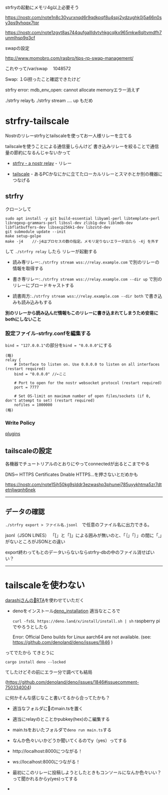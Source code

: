 strfryの起動にメモリ4g以上必要そう

https://nostr.com/note1n8c30yurxnqd6r9qdkpqf8u4spj2ydzughk0j5a66n0sy3ps9vhqqx7tqr

https://nostr.com/note1zgvt8as744qufgallldvtvhkgcqlkx965mkw8qltvmdfh7unmlhsp9q3cf

swapの設定

http://www.momobro.com/rasbro/tips-rp-swap-management/

これやって/var/swap 　1048572

Swap: １Gi担ったこと確認できたけど

strfry error: mdb_env_open: cannot allocate memoryエラー消えず

./strfry relayも
./strfry stream .... up もだめ


# strfry-tailscale
Nostrのリレーstrfryとtailscaleを使ってお一人様リレーを立てる

tailscaleを使うことによる通信量しらんけど
書き込みリレーを絞ることで通信量の節約になるんじゃないかって


- [strfry - a nostr relay](https://github.com/hoytech/strfry) - リレー

- [tailscale](https://tailscale.com/) - あるPCかなにかに立てたローカルリレーとスマホとか別の機器につなげる


## strfry

クローンして
```
sudo apt install -y git build-essential libyaml-perl libtemplate-perl libregexp-grammars-perl libssl-dev zlib1g-dev liblmdb-dev libflatbuffers-dev libsecp256k1-dev libzstd-dev
git submodule update --init
make setup-golpe
make -j4    //-j4はプロセスの数の指定。メモリ足りないエラーが出たら -4j を外す
```
して
`./strfry relay`
したら
リレーが起動する

- 読み専リレー:`./strfry stream wss://relay.example.com`
で別のリレーの情報を取得する

- 書き専リレー:`./strfry stream wss://relay.example.com --dir up`
で別のリレーにブロードキャストする

- 読書両方:`./strfry stream wss://relay.example.com --dir both`
で書き込みも読み込みもする

**別のリレーから読み込んだ情報もこのリレーに書き込まれてしまうため安易にbothにしないこと**



### 設定ファイル-strfry.confを編集する

`bind = "127.0.0.1"`の部分を`bind = "0.0.0.0"`にする

```
(略)
relay {
    # Interface to listen on. Use 0.0.0.0 to listen on all interfaces (restart required)
    bind = "0.0.0.0" //←ここ

    # Port to open for the nostr websocket protocol (restart required)
    port = 7777

    # Set OS-limit on maximum number of open files/sockets (if 0, don't attempt to set) (restart required)
    nofiles = 1000000
(略)
```

### Write Policy
[plugins](https://github.com/hoytech/strfry/blob/master/docs/plugins.md)

## tailscaleの設定
各機器でチュートリアルのとおりにやってconnectedが出るとこまでやる

DNS⇨
HTTPS Certificates Dnable HTTPS...を押さないとだめかも

https://nostr.com/note15jh50kg9slddr3ezwashp3phunej785uyykhtma5zr7dtetnljwqnh6nek


----
## データの確認
``./strfry export > ファイル名.jsonl``　で任意のファイル名に出力できる。

jsonl（JSON LINES）
「[」と「]」による囲みが無いのと、「｛」「｝」の間に「,」がないところがJSONとの違い

export終わってもとのデータいらないならstrfry-dbの中のファイル消せばいい？


----------
# tailscaleを使わない
[darashiさんの🥦RTA](https://gist.github.com/darashi/0173182e2740a56985a871440c465df2)を使わせていただく

- denoをインストール[deno_installation](https://deno.land/manual@v1.35.3/getting_started/installation)
  適当なところで

  ```curl -fsSL https://deno.land/x/install/install.sh | sh```
  raspberry pi でやろうとしたら

  Error: Official Deno builds for Linux aarch64 are not available. (see: https://github.com/denoland/deno/issues/1846 )

ってでたから
てきとうに

```cargo install deno --locked```

てしたけどその前にエラー分で調べても結局

(https://github.com/denoland/deno/issues/1846#issuecomment-750334004)

に何かそんな感じなこと書いてるから合ってたかも？




- 適当なフォルダに🥦のmain.tsを置く

- 適当にrelayのとことかpubkey(hex)のこ編集する

- main.tsをおいたフォルダで```deno run main.ts```する

- なんか色々いいかどうか聞いてくるのでy（yes）ってする

- http://localhost:8000につながる！

- ws://localhost:8000につながる！

- 最初にこのリレーに投稿しようとしたときもコンソールになんか色々いい？って聞かれるからy(yes)ってする

- 
